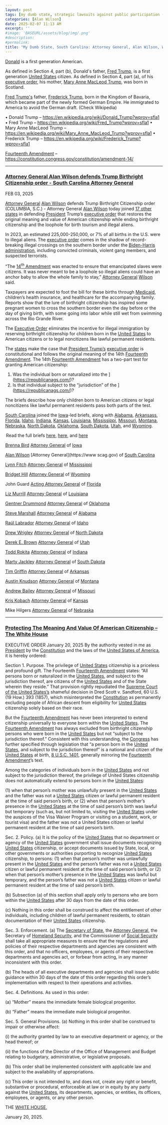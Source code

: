 ```yaml
---
layout: post
tags: [my dumb state, strategic lawsuits against public participation (SLAPP), Donald Trump, Constitution, Fourteenth Amendment, Mary Anne MacLeod Trump, Scotland, Fred Trump, Frederick Trump, Medicaid, Attorney General, Alan Wilson, South Carolina, Brenna Bird, Iowa (IA), Lynn Fitch, Mississippi (MS), Bridget Hill, Wyoming (WY), John Guard, Florida (FL), Liz Murrill, Louisiana (LA), Gentner Drummond, Oklahoma (OK), Steve Marshall, Alabama (AL), Raúl Labrador, Idaho (ID), Drew Wrigley, North Dakota (ND), Derek E. Brown, Utah (UT), Todd Rokita, Indiana (IN), Marty Jackley, South Dakota (OK), Tim Griffin, Arkansas (AR), Austin Knudson, Montana (MT), Andrew Bailey, Missouri (MO), Kris Kobach, Kansas (KS), Mike Hilgers, Nebraska (NE), politics]
categories: [Alan Wilson]
date: 2025-02-07 11:13 AM
excerpt: ''
#image: 'BASEURL/assets/blog/img/.png'
#description:
#permalink:
title: "My Dumb State, South Carolina: Attorney General, Alan Wilson, Wants To Amend The Fourteenth Amendment"
---
```



[Donald](https://www.whitehouse.gov/) is a first generation American.

As defined in Section 4, part (b), Donald's father, [Fred Trump](https://en.wikipedia.org/wiki/Fred_Trump?wprov=sfla1), is a first generation [United States](https://www.usa.gov/) citizen. As defined in Section 4, part (a), of his [executive order](https://www.whitehouse.gov/presidential-actions/2025/01/protecting-the-meaning-and-value-of-american-citizenship/), his mother, [Mary Anne MacLeod Trump](https://en.wikipedia.org/wiki/Mary_Anne_MacLeod_Trump?wprov=sfla1), was born in Scotland.

[Fred Trump's](https://en.wikipedia.org/wiki/Fred_Trump?wprov=sfla1) father, [Frederick Trump](https://en.wikipedia.org/wiki/Frederick_Trump?wprov=sfla1), born in the Kingdom of Bavaria, which became part of the newly formed German Empire. He immigrated to America to avoid the German draft. (Check Wikipedia)

• Donald Trump – 
https://en.wikipedia.org/wiki/Donald_Trump?wprov=sfla1
• Fred Trump – https://en.wikipedia.org/wiki/Fred_Trump?wprov=sfla1
• Mary Anne MacLeod Trump – https://en.wikipedia.org/wiki/Mary_Anne_MacLeod_Trump?wprov=sfla1
• Frederick Trump – https://en.wikipedia.org/wiki/Frederick_Trump?wprov=sfla1

[Fourteenth Amendment](https://constitution.congress.gov/constitution/amendment-14/) – https://constitution.congress.gov/constitution/amendment-14/

----

### [Attorney General Alan Wilson defends Trump Birthright Citizenship order - South Carolina Attorney General](https://www.scag.gov/about-the-office/news/attorney-general-alan-wilson-defends-trump-birthright-citizenship-order/)

FEB 03, 2025

[Attorney General](https://www.scag.gov/) [Alan Wilson](https://www.scag.gov/about-the-office/meet-the-attorney-general/) defends Trump Birthright Citizenship order
(COLUMBIA, S.C.) - Attorney General [Alan Wilson](https://www.scag.gov/about-the-office/meet-the-attorney-general/) today joined [17 other states](https://republicanags.com/) in defending [President](https://www.whitehouse.gov/) Trump’s [executive order](https://www.whitehouse.gov/presidential-actions/2025/01/protecting-the-meaning-and-value-of-american-citizenship/) that restores the original meaning and value of American citizenship while ending birthright citizenship and the loophole for birth tourism and illegal aliens.

In 2023, an estimated 225,000-250,000, or 7% of all births in the U.S. were to illegal aliens. The [executive order](https://www.whitehouse.gov/presidential-actions/2025/01/protecting-the-meaning-and-value-of-american-citizenship/) comes in the shadow of record-breaking illegal crossings on the southern border under the [Biden-Harris administration](bidenwhitehouse.archives.gov), including convicted criminals, violent gang members, and suspected terrorists.

“The [14<sup>th</sup> Amendment](https://constitution.congress.gov/constitution/amendment-14/) was enacted to ensure that emancipated slaves were citizens. It was never meant to be a loophole so illegal aliens could have an anchor baby to allow the whole family to stay,” [Attorney General](https://www.scag.gov/) [Wilson](https://www.scag.gov/about-the-office/meet-the-attorney-general/) said. 

Taxpayers are expected to foot the bill for these births through [Medicaid](https://www.medicaid.gov/), children’s health insurance, and healthcare for the accompanying family. Reports show that the lure of birthright citizenship has inspired some pregnant women to cross the southern border even the day before or the day of giving birth, with some going into labor while still wet from swimming across the Rio Grande River. 

The [Executive Order](https://www.whitehouse.gov/presidential-actions/2025/01/protecting-the-meaning-and-value-of-american-citizenship/) eliminates the incentive for illegal immigration by reserving birthright citizenship for children born in the [United States](https://www.usa.gov/) to American citizens or to legal noncitizens like lawful permanent residents. 

The [states](https://republicanags.com/) make the case that [President Trump’s](https://www.whitehouse.gov/) [executive order](https://www.whitehouse.gov/presidential-actions/2025/01/protecting-the-meaning-and-value-of-american-citizenship/) is constitutional and follows the original meaning of the 14th [Fourteenth Amendment](https://constitution.congress.gov/constitution/amendment-14/). The 14th [Fourteenth Amendment](https://constitution.congress.gov/constitution/amendment-14/) has a two-part test for granting American citizenship: 

1. Was the individual born or naturalized into the ](https://republicanags.com/)? 
2. Is that individual subject to the “jurisdiction” of the ](https://republicanags.com/)? 

The briefs describe how only children born to American citizens or legal noncitizens like lawful permanent residents pass both parts of the test. 

[South Carolina](https://www.sc.gov/) joined the [Iowa](https://www.iowa.gov/)-led briefs, along with [Alabama](https://www.alabama.gov/), [Arkansass](https://www.az.gov/), [Florida](https://www.myflorida.com/), [Idaho](https://www.idaho.gov/), [Indiana](https://www.in.gov/), [Kansas](https://www.kansas.gov/), [Louisiana](https://www.louisiana.gov/), [Mississippi](https://www.ms.gov/), [Missouri](https://www.mo.gov/), [Montana](https://www.mt.gov/), [Nebraska](https://www.nebraska.gov/), [North Dakota](https://www.nd.gov/), [Oklahoma](https://www.ok.gov/), [South Dakota](https://www.sd.gov/), [Utah](https://www.utah.gov/), and [Wyoming](https://www.wyo.gov/). 

 Read the full briefs [here](https://www.scag.gov/media/01gnsx3b/file-stamped-nhic-v-trump-nh-amicus.pdf), [here](https://www.scag.gov/media/qbybvcpr/file-stamped-nj-v-trump-ma-amicus.pdf), and [here](https://www.scag.gov/media/g0tgrff1/89-1.pdf)

[Brenna Bird](https://www.iowaattorneygeneral.gov/about-us/about-attorney-general-brenna-bird)
[Attorney General](https://www.iowaattorneygeneral.gov/) of [Iowa](https://iowa.gov/)

[Alan Wilson](https://www.scag.gov/about-the-office/meet-the-attorney-general/)
[Attorney General](https://www scag.gov) of [South Carolina](https://www.sc.gov/)

[Lynn Fitch](https://attorneygenerallynnfitch.com/)
[Attorney General](https://attorneygenerallynnfitch.com/) of [Mississippi](https://www.ms.gov/)

[Bridget Hill](https://ag.wyo.gov/ag-biography)
[Attorney General](https://ag.wyo.gov/) of [Wyoming](https://www.wyo.gov/)

John Guard
[Acting Attorney General](https://www.myfloridalegal.com/) of [Florida](https://www.myflorida.com/)

[Liz Murrill](https://ag.louisiana.gov/About)
[Attorney General](https://ag.louisiana.gov/) of [Louisiana](https://www.louisiana.gov/)

[Gentner Drummond](https://oklahoma.gov/oag/about/bio.html)
[Attorney General](https://oklahoma.gov/oag.html) of [Oklahoma](https://www.ok.gov/)

[Steve Marshall](https://www.alabamaag.gov/about/)
[Attorney General](https://www.alabamaag.gov/) of [Alabama](https://www.alabama.gov/)

[Raúl Labrador](https://www.ag.idaho.gov/about/)
[Attorney General](https://www.ag.idaho.gov/) of [Idaho](https://www.idaho.gov/)

[Drew Wrigley](https://attorneygeneral.nd.gov/attorney-generals-office/)
[Attorney General](https://attorneygeneral.nd.gov/) of [North Dakota](https://www.nd.gov/)

[Derek E. Brown](https://attorneygeneral.utah.gov/staff/derek-brown/)
[Attorney General](https://attorneygeneral.utah.gov/) of [Utah](https://www.utah.gov/)

[Todd Rokita](https://www.in.gov/attorneygeneral/about-the-office/about-the-attorney-general/)
[Attorney General](https://www.in.gov/attorneygeneral/) of [Indiana](https://www.in.gov/)

[Marty Jackley](https://atg.sd.gov/OurOffice/bio.aspx#gsc.tab=0)
[Attorney General](https://atg.sd.gov/#gsc.tab=0) of [South Dakota](https://www.sd.gov/)

[Tim Griffin](https://arkansasag.gov/meet-tim/)
[Attorney General](https://arkansasag.gov/) of [Arkansas](https://www.az.gov/)

[Austin Knudson](https://dojmt.gov/attorney-generals-office/about-austin-knudsen/)
[Attorney General](https://dojmt.gov/) of [Montana](https://www.mt.gov/)

[Andrew Bailey](https://ago.mo.gov/about-us/about-ag-bailey/)
[Attorney General](https://ago.mo.gov/) of [Missouri](https://www.mo.gov/)

[Kris Kobach](https://www.ag.ks.gov/about-us/attorney-general-kris-w-kobach)
[Attorney General](https://www.ag.ks.gov/) of [Kansas](https://www.kansas.gov/)

Mike Hilgers [Attorney General](https://ago.nebraska.gov/) of [Nebraska](https://www.nebraska.gov/)

----

### [Protecting The Meaning And Value Of American Citizenship – The White House](https://www.whitehouse.gov/presidential-actions/2025/01/protecting-the-meaning-and-value-of-american-citizenship/)

EXECUTIVE ORDER
January 20, 2025
By the authority vested in me as [President](https://www.whitehouse.gov/) by the [Constitution](constitution.congress.gov/) and the laws of the [United States of America](https://www.usa.gov/), it is hereby ordered:

Section 1.  Purpose.  The privilege of [United States](https://www.usa.gov/) citizenship is a priceless and profound gift.  The Fourteenth [Fourteenth Amendment](https://constitution.congress.gov/constitution/amendment-14/) states:  “All persons born or naturalized in the [United States](https://www.usa.gov/), and subject to the jurisdiction thereof, are citizens of the [United States](https://www.usa.gov/) and of the State wherein they reside.”  That provision rightly repudiated the [Supreme Court of the United States’s](http://www.supremecourtus.gov/) shameful decision in Dred Scott v. Sandford, 60 U.S. (19 How.) 393 (1857), which misinterpreted the [Constitution](https://constitution.congress.gov/) as permanently excluding people of African descent from eligibility for [United States](https://www.usa.gov/) citizenship solely based on their race.

But the [Fourteenth Amendment](https://constitution.congress.gov/constitution/amendment-14/) has never been interpreted to extend citizenship universally to everyone born within the [United States](https://www.usa.gov/).  The [Fourteenth Amendment](https://constitution.congress.gov/constitution/amendment-14/) has always excluded from birthright citizenship persons who were born in the [United States](https://www.usa.gov/) but not “subject to the jurisdiction thereof.”  Consistent with this understanding, the [Congress](https://www.congress.gov/) has further specified through legislation that “a person born in the [United States](https://www.usa.gov/), and subject to the jurisdiction thereof” is a national and citizen of the [United States](https://www.usa.gov/) at birth, [8 U.S.C. 1401](https://uscode.house.gov/view.xhtml?req=granuleid:USC-prelim-title8-section1401&num=0&edition=prelim), generally mirroring the [Fourteenth Amendment](https://constitution.congress.gov/constitution/amendment-14/)’s text.

Among the categories of individuals born in the [United States](https://www.usa.gov/) and not subject to the jurisdiction thereof, the privilege of United States citizenship does not automatically extend to persons born in the [United States](https://www.usa.gov/): 

(1) when that person’s mother was unlawfully present in the [United States](https://www.usa.gov/) and the father was not a [United States](https://www.usa.gov/) citizen or lawful permanent resident at the time of said person’s birth, or (2) when that person’s mother’s presence in the [United States](https://www.usa.gov/) at the time of said person’s birth was lawful but temporary (such as, but not limited to, visiting the [United States](https://www.usa.gov/) under the auspices of the Visa Waiver Program or visiting on a student, work, or tourist visa) and the father was not a United States citizen or lawful permanent resident at the time of said person’s birth.

Sec. 2.  Policy.  (a)  It is the policy of the [United States](https://www.usa.gov/) that no department or agency of the [United States](https://www.usa.gov/) government shall issue documents recognizing [United States](https://www.usa.gov/) citizenship, or accept documents issued by State, local, or other governments or authorities purporting to recognize [United States](https://www.usa.gov/) citizenship, to persons:  (1) when that person’s mother was unlawfully present in the [United States](https://www.usa.gov/) and the person’s father was not a [United States](https://www.usa.gov/) citizen or lawful permanent resident at the time of said person’s birth, or (2) when that person’s mother’s presence in the [United States](https://www.usa.gov/) was lawful but temporary, and the person’s father was not a [United States](https://www.usa.gov/) citizen or lawful permanent resident at the time of said person’s birth.

(b)  Subsection (a) of this section shall apply only to persons who are born within the [United States](https://www.usa.gov/) after 30 days from the date of this order.

(c)  Nothing in this order shall be construed to affect the entitlement of other individuals, including children of lawful permanent residents, to obtain documentation of their [United States](https://www.usa.gov/) citizenship.

Sec. 3.  Enforcement.  (a)  The [Secretary of State](https://www.state.gov/), the [Attorney General](https://www.justice.gov/), the Secretary of [Homeland Security](https://www.dhs.gov/), and the Commissioner of [Social Security](https://www.ssa.gov/) shall take all appropriate measures to ensure that the regulations and policies of their respective departments and agencies are consistent with this order, and that no officers, employees, or agents of their respective departments and agencies act, or forbear from acting, in any manner inconsistent with this order.

(b)  The heads of all executive departments and agencies shall issue public guidance within 30 days of the date of this order regarding this order’s implementation with respect to their operations and activities.

Sec. 4.  Definitions.  As used in this order:

(a)  “Mother” means the immediate female biological progenitor.

(b)  “Father” means the immediate male biological progenitor.

Sec. 5.  General Provisions.  (a)  Nothing in this order shall be construed to impair or otherwise affect:

(i)   the authority granted by law to an executive department or agency, or the head thereof; or

(ii)  the functions of the Director of the Office of Management and Budget relating to budgetary, administrative, or legislative proposals.

(b)  This order shall be implemented consistent with applicable law and subject to the availability of appropriations.

(c)  This order is not intended to, and does not, create any right or benefit, substantive or procedural, enforceable at law or in equity by any party against the [United States](https://www.usa.gov/), its departments, agencies, or entities, its officers, employees, or agents, or any other person.

THE [WHITE HOUSE](https://www.whitehouse.gov),

January 20, 2025.
